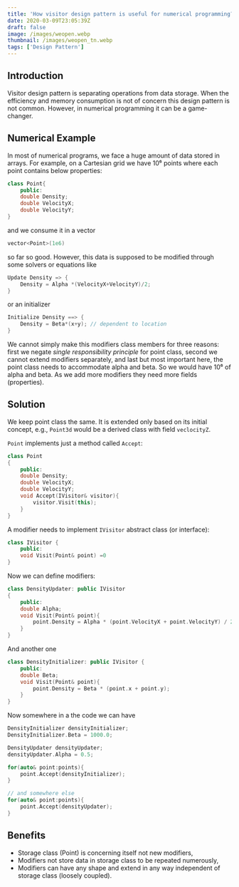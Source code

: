 ```yaml
---
title: 'How visitor design pattern is useful for numerical programming?'
date: 2020-03-09T23:05:39Z
draft: false
image: /images/weopen.webp
thumbnail: /images/weopen_tn.webp
tags: ['Design Pattern']
---
```


## Introduction  

Visitor design pattern is separating operations from data storage. When the efficiency and memory consumption is not of concern this design pattern is not common. However, in numerical programming
it can be a game-changer.   

## Numerical Example

In most of numerical programs, we face a huge amount of data stored in arrays. For example, on a Cartesian grid we have 10⁶ points where each point contains below properties:

```cpp
class Point{
    public:
    double Density;
    double VelocityX;
    double VelocityY;
}
```

and we consume it in a vector

```cpp
vector<Point>(1e6)
```
so far so good. However, this data is supposed to be modified through some solvers or equations like

```cpp
Update Density => {
    Density = Alpha *(VelocityX+VelocityY)/2;
}
```
or an initializer

```cpp
Initialize Density ==> {
    Density = Beta*(x+y); // dependent to location
}
```

We cannot simply make this modifiers class members for three reasons: first we negate *single responsibility principle* for point class, second we cannot extend modifiers separately, and last but most important here, the point class needs to accommodate alpha and beta. So we would have 10⁶ of alpha and beta. As we add more modifiers they need more fields (properties).

## Solution

We keep point class the same. It is extended only based on its initial concept, e.g., `Point3d` would be a derived class with field `veclocityZ`.

`Point` implements just a method called `Accept`:

```cpp
class Point
{
    public:
    double Density;
    double VelocityX;
    double VelocityY;
    void Accept(IVisitor& visitor){
        visitor.Visit(this);
    }
}
```

A modifier needs to implement `IVisitor` abstract class (or interface):

```cpp
class IVisitor {
    public:
    void Visit(Point& point) =0
}
```

Now we can define modifiers:

```cpp
class DensityUpdater: public IVisitor
{
    public:
    double Alpha;
    void Visit(Point& point){
        point.Density = Alpha * (point.VelocityX + point.VelocityY) / 2;
    }
}
```

And another one

```cpp
class DensityInitializer: public IVisitor {
    public:
    double Beta;
    void Visit(Point& point){
        point.Density = Beta * (point.x + point.y);
    }
}
```

Now somewhere in a the code we can have

```cpp
DensityInitializer densityInitializer;
DensityInitializer.Beta = 1000.0;

DensityUpdater densityUpdater;
densityUpdater.Alpha = 0.5;

for(auto& point:points){
    point.Accept(densityInitializer);
}

// and somewhere else
for(auto& point:points){
    point.Accept(densityUpdater);
}
```

## Benefits

* Storage class (Point) is concerning itself not new modifiers,
* Modifiers not store data in storage class to be repeated numerously,
* Modifiers can have any shape and extend in any way independent of storage class (loosely coupled).
